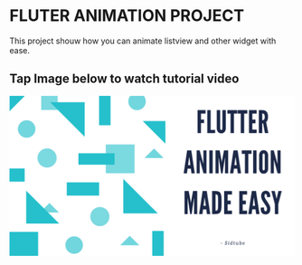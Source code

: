 # FLUTER ANIMATION PROJECT

This project shouw how you can animate listview and other widget with ease.
 

 ## Tap Image below to watch tutorial video

 <a href="https://www.youtube.com/watch?v=q1mT2Ou_qt0">
        <img src="fa.png" align="center" alt="icon"/>
    </a>
    

